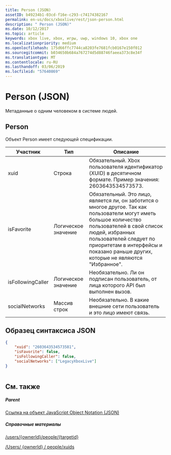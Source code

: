```yaml
---
title: Person (JSON)
assetID: b49234b1-03cd-f16e-c293-c74174382167
permalink: en-us/docs/xboxlive/rest/json-person.html
description: " Person (JSON)"
ms.date: 10/12/2017
ms.topic: article
keywords: xbox live, xbox, игры, uwp, windows 10, xbox one
ms.localizationpriority: medium
ms.openlocfilehash: 175d66ffc7744ca8203fe7681fcb0167e150f012
ms.sourcegitcommit: b034650b684a767274d5d88746faeea373c8e34f
ms.translationtype: MT
ms.contentlocale: ru-RU
ms.lasthandoff: 03/06/2019
ms.locfileid: "57640869"
---
```

# <a name="person-json"></a>Person (JSON)
Метаданные о одним человеком в системе людей. 
<a id="ID4EN"></a>

 
## <a name="person"></a>Person
 
Объект Person имеет следующей спецификации.
 
| Участник| Тип| Описание| 
| --- | --- | --- | 
| xuid| Строка| Обязательный. Xbox пользователя идентификатор (XUID) в десятичном формате. Пример значения: 2603643534573573.| 
| isFavorite| Логическое значение| Обязательный. Это лицо, является ли, он заботится о многое другое. Так как пользователи могут иметь большое количество пользователей в свой список людей, избранных пользователей следует по приоритетам в интерфейсы и показано раньше других, которые не являются "Избранное".| 
| isFollowingCaller| Логическое значение| Необязательно. Ли он подписан пользователь, от лица которого API был выполнен вызов.| 
| socialNetworks| Массив строк| Необязательно. В какие внешние сети пользователь и это лицо имеют связь.| 
  
<a id="ID4EHC"></a>

 
## <a name="sample-json-syntax"></a>Образец синтаксиса JSON
 

```json
{
    "xuid": "2603643534573581",
    "isFavorite": false,
    "isFollowingCaller": false,
    "socialNetworks": ["LegacyXboxLive"]
}
    
```

  
<a id="ID4EQC"></a>

 
## <a name="see-also"></a>См. также
 
<a id="ID4ESC"></a>

 
##### <a name="parent"></a>Parent 

[Ссылка на объект JavaScript Object Notation (JSON)](atoc-xboxlivews-reference-json.md)

  
<a id="ID4E3C"></a>

 
##### <a name="reference"></a>Справочные материалы 

[/users/{ownerId}/people/{targetid}](../uri/people/uri-usersowneridpeopletargetid.md)

 [/Users/ {ownerId} / people/xuids](../uri/people/uri-usersowneridpeoplexuids.md)

   